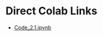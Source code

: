 # Direct Colab Links

- [Code_2.1.ipynb](https://colab.research.google.com/github/ktysd/_colab_test/blob/main/vc/Colab/Code_2.1.ipynb)


